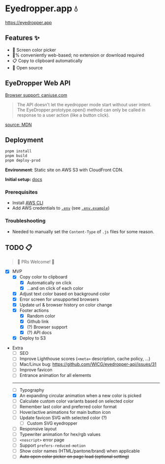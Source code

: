 # Eyedropper.app 💧

<https://eyedropper.app>

## Features ✨

- 🎨 Screen color picker
- 💯% conveniently web-based; no extension or download required
- 📋 Copy to clipboard automatically
- 🤗 Open source

## EyeDropper Web API

[Browser support: caniuse.com](https://caniuse.com/mdn-api_eyedropper)

> The API doesn't let the eyedropper mode start without user intent. The EyeDropper.prototype.open() method can only be called in response to a user action (like a button click).

[source: MDN](https://developer.mozilla.org/en-US/docs/Web/API/EyeDropper_API#security_and_privacy_measures)

## Deployment

```bash
pnpm install
pnpm build
pnpm deploy-prod
```

**Environment**: Static site on AWS S3 with CloudFront CDN.

**Initial setup:**
[docs](https://github.com/nathanbabcock/nbabcock-toolkit/blob/master/docs/s3-static-site.md)

### Prerequisites

- Install [AWS CLI](https://aws.amazon.com/cli/)
- Add AWS credentials to [`.env`](/.env) (see [`.env.example`](/.env.example))

### Troubleshooting

- Needed to manually set the `Content-Type` of `.js` files for some reason.

## TODO 📋

> 📣 PRs Welcome! 📣

- [x] MVP
  - [x] Copy color to clipboard
    - [x] Automatically on click
    - [x] ...and on click of each color
  - [x] Adjust text color based on background color
  - [x] Error screen for unsupported browsers
  - [x] Update url & browser history on color change
  - [x] Footer actions
    - [x] Random color
    - [x] Github link
    - [x] (?) Browser support
    - [x] (?) API docs
  - [x] Deploy to S3
- Extra
  - [ ] SEO
  - [ ] Improve Lighthouse scores (`<meta>` description, cache policy, ...)
  - [ ] Mac/Linux bug: <https://github.com/WICG/eyedropper-api/issues/31>
  - [ ] Improve favicon
  - [ ] Entrance animation for all elements
  - ---
  - [ ] Typography
  - [x] An expanding circular animation when a new color is picked
  - [ ] Calculate custom color variants based on selected color
  - [ ] Remember last color and preferred color format
  - [ ] Hover/active animations for main button icon
  - [ ] Update favicon SVG with selected color (?)
    - [ ] Custom SVG eyedropper
  - [ ] Responsive layout
  - [ ] Typewriter animation for hex/rgb values
  - [ ] `<noscript>` error page
  - [ ] Support `prefers-reduced-motion`
  - [ ] Show color names (HTML/pantone/brand) when applicable
  - [ ] ~~Auto open color picker on page load (optional setting)~~
